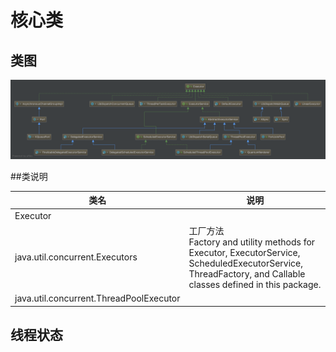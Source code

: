 

# 核心类

## 类图

![](img/Executor.png)

##类说明

| 类名                                      | 说明                                       |
| --------------------------------------- | ---------------------------------------- |
| Executor                                |                                          |
| java.util.concurrent.Executors          | 工厂方法<br />Factory and utility methods for Executor, ExecutorService, ScheduledExecutorService, ThreadFactory, and Callable classes defined in this package. |
| java.util.concurrent.ThreadPoolExecutor |                                          |

## 线程状态

